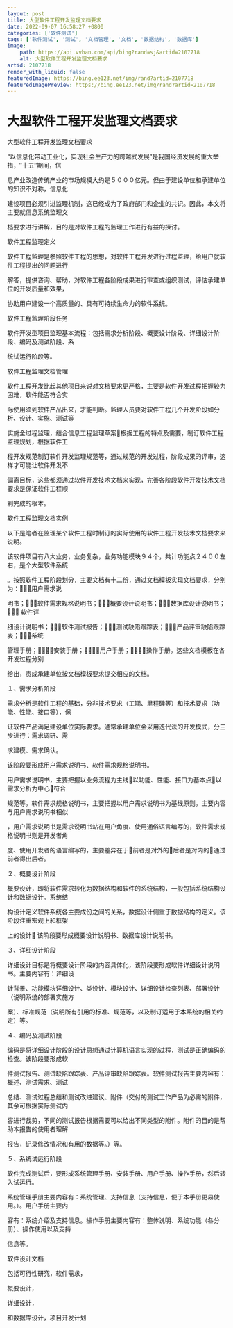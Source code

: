 ```yaml
---
layout: post
title: 大型软件工程开发监理文档要求
date: 2022-09-07 16:58:27 +0800
categories: ['软件测试']
tags: ['软件测试', '测试', '文档管理', '文档', '数据结构', '数据库']
image:
    path: https://api.vvhan.com/api/bing?rand=sj&artid=2107718
    alt: 大型软件工程开发监理文档要求
artid: 2107718
render_with_liquid: false
featuredImage: https://bing.ee123.net/img/rand?artid=2107718
featuredImagePreview: https://bing.ee123.net/img/rand?artid=2107718
---
```


# 大型软件工程开发监理文档要求

大型软件工程开发监理文档要求

“以信息化带动工业化，实现社会生产力的跨越式发展”是我国经济发展的重大举措，″十五″期间，信

息产业改造传统产业的市场规模大约是５０００亿元。但由于建设单位和承建单位的知识不对称，信息化

建设项目必须引进监理机制，这已经成为了政府部门和企业的共识。因此，本文将主要就信息系统监理文

档要求进行讲解，目的是对软件工程的监理工作进行有益的探讨。

软件工程监理定义

软件工程监理是参照软件工程的思想，对软件工程开发进行过程监理，给用户就软件工程提出的问题进行

解答，提供咨询、帮助，对软件工程各阶段成果进行审查或组织测试，评估承建单位的开发质量和效果，

协助用户建设一个高质量的、具有可持续生命力的软件系统。

软件工程监理阶段任务

软件开发型项目监理基本流程：包括需求分析阶段、概要设计阶段、详细设计阶段、编码及测试阶段、系

统试运行阶段等。

软件工程监理文档管理

软件工程开发比起其他项目来说对文档要求更严格，主要是软件开发过程把握较为困难，软件能否符合实

际使用须到软件产品出来，才能判断。监理人员要对软件工程几个开发阶段如分析、设计、实施、测试等

实施全过程监理，结合信息工程监理草案根据工程的特点及需要，制订软件工程监理规划，根据软件工

程开发规范制订软件开发监理规范等，通过规范的开发过程，阶段成果的评审，这样才可能让软件开发不

偏离目标，这些都须通过软件开发技术文档来实现，完善各阶段软件开发技术文档要求是保证软件工程顺

利完成的根本。

软件工程监理文档实例
  
以下是笔者在监理某个软件工程时制订的实际使用的软件工程开发技术文档要求来说明。

该软件项目有八大业务，业务复杂，业务功能模块９４个，共计功能点２４００左右，是个大型软件系统

。按照软件工程阶段划分，主要文档有十二份，通过文档模板实现文档要求，分别为：１用户需求说

明书；２软件需求规格说明书；３概要设计说明书；４数据库设计说明书；５ 软件详

细设计说明书；６软件测试报告；７测试缺陷跟踪表；８产品评审缺陷跟踪表；９系统

管理手册；１０安装手册；１１用户手册；１２操作手册。这些文档模板在各开发过程分别

给出，责成承建单位按文档模板要求提交相应的文档。

１、需求分析阶段

需求分析是软件工程的基础，分非技术要求（工期、里程碑等）和技术要求（功能、性能、接口等），保

证软件产品满足建设单位实际要求。通常承建单位会采用迭代法的开发模式，分三步进行：需求调研、需

求建模、需求确认。

该阶段要形成用户需求说明书、软件需求规格说明书。

用户需求说明书，主要把握以业务流程为主线以功能、性能、接口为基本点以需求分析为中心符合

规范等。软件需求规格说明书，主要把握以用户需求说明书为基线原则。主要内容与用户需求说明书相似

，用户需求说明书是需求说明书站在用户角度、使用通俗语言编写的，软件需求规格说明书则是开发者角

度、使用开发者的语言编写的，主要差异在于前者是对外的后者是对内的通过前者得出后者。

２、概要设计阶段

概要设计，即将软件需求转化为数据结构和软件的系统结构，一般包括系统结构设计和数据设计。系统结

构设计定义软件系统各主要成份之间的关系，数据设计侧重于数据结构的定义。该阶段注重宏观上和框架

上的设计 该阶段要形成概要设计说明书、数据库设计说明书。

３、详细设计阶段
  
详细设计目标是将概要设计阶段的内容具体化，该阶段要形成软件详细设计说明书。主要内容有：详细设

计背景、功能模块详细设计、类设计、模块设计、详细设计检查列表、部署设计（说明系统的部署实施方

案）、标准规范（说明所有引用的标准、规范等，以及制订适用于本系统的相关约定）等。

４、编码及测试阶段

编码是将详细设计阶段的设计思想通过计算机语言实现的过程，测试是正确编码的检查。该阶段要形成软

件测试报告、测试缺陷跟踪表、产品评审缺陷跟踪表。软件测试报告主要内容有：概述、测试需求、测试

总结、测试过程总结和测试改进建议、附件（交付的测试工作产品为必需的附件，其余可根据实际测试内

容进行裁剪，不同的测试报告根据需要可以给出不同类型的附件。附件的目的是帮助本报告的使用者理解

报告，记录修改情况和有用的数据等。）等。

５、系统试运行阶段
  
软件完成测试后，要形成系统管理手册、安装手册、用户手册、操作手册，然后转入试运行。

系统管理手册主要内容有：系统管理、支持信息（支持信息，便于本手册更易使用。）。用户手册主要内

容有：系统介绍及支持信息。操作手册主要内容有：整体说明、系统功能（各分册）、操作使用以及支持

信息等。

软件设计文档
  
包括可行性研究，软件需求，
  
概要设计，
  
详细设计，
  
和数据库设计，项目开发计划